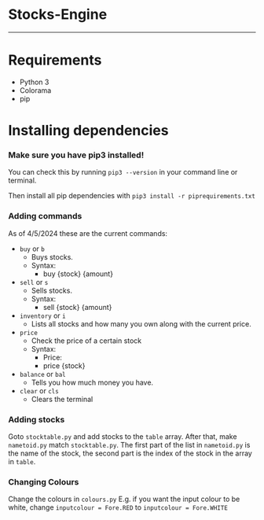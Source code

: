 # Stocks-Engine
---
# Requirements
* Python 3
* Colorama
* pip

# Installing dependencies

### Make sure you have pip3 installed!

You can check this by running `pip3 --version` in your command line or terminal.

Then install all pip dependencies with `pip3 install -r piprequirements.txt`


### Adding commands


As of 4/5/2024 these are the current commands:

* `buy` or `b`
  * Buys stocks.
  * Syntax:
    * buy {stock} {amount}
* `sell` or `s`
  * Sells stocks.
  * Syntax:
    * sell {stock} {amount}
* `inventory` or `i`
  * Lists all stocks and how many you own along with the current price.
* `price`
  * Check the price of a certain stock
  * Syntax:
    * Price:
    * price {stock}
* `balance` or `bal`
  * Tells you how much money you have. 
* `clear` or `cls`
  * Clears the terminal




### Adding stocks

Goto `stocktable.py` and add stocks to the `table` array.
After that, make `nametoid.py` match `stocktable.py`.
The first part of the list in `nametoid.py` is the name of the stock, the second part is the index of the stock in the array in `table`.

### Changing Colours
Change the colours in `colours.py`
E.g. if you want the input colour to be white, change `inputcolour = Fore.RED` to `inputcolour = Fore.WHITE`

